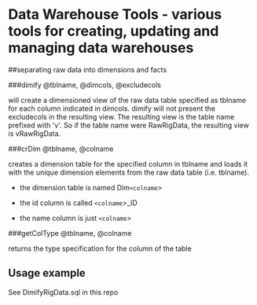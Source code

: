# Data Warehouse Tools - various tools for creating, updating and managing data warehouses

##separating raw data into dimensions and facts

###dimify @tblname, @dimcols, @excludecols

will create a dimensioned view of the raw data table specified as tblname for each column indicated in  dimcols. dimify will not present the excludecols in the resulting view.  The resulting view is the table name prefixed with 'v'. So if the table name were RawRigData, the resulting view is vRawRigData.

###crDim @tblname, @colname

creates a dimension table for the specified column in tblname and loads it with the unique dimension elements from the raw data table (i.e. tblname).

+ the dimension table is named Dim`<colname`>

+ the id column is called `<colname`>_ID

+ the name column is just `<colname`>

###getColType @tblname, @colname

returns the type specification for the column of the table

## Usage example

See DimifyRigData.sql in this repo